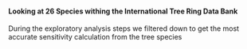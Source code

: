 #### Looking at 26 Species withing the International Tree Ring Data Bank

During the exploratory analysis steps we filtered down to get the most accurate sensitivity calculation from the tree species
